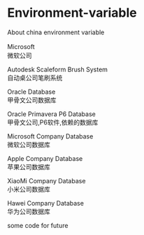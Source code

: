 # Environment-variable
About china environment variable

Microsoft　                                                      </br>
微软公司                                                          </br>

Autodesk Scaleform Brush System                                   </br>
自动桌公司笔刷系统                                                 </br>

Oracle Database                                                   </br>
甲骨文公司数据库                                                    </br>

Oracle Primavera P6 Database                                      </br>
甲骨文公司,P6软件,依赖的数据库                                       </br>

Microsoft Company Database                                        </br>
微软公司数据库                                                     </br>

Apple Company Database                                            </br>
苹果公司数据库                                                     </br>

XiaoMi Company Database                                           </br>
小米公司数据库                                                     </br>

Hawei Company Database                                           </br> 
华为公司数据库                                                     </br>




some code for future
